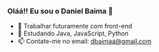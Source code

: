 ### Oláá!! Eu sou o Daniel Baima 👋

- 🔭 Trabalhar futuramente com front-end
- 🌱 Estudando Java, JavaScript, Python
- 📫 Contate-me no email: dbaimaa@gmail.com
